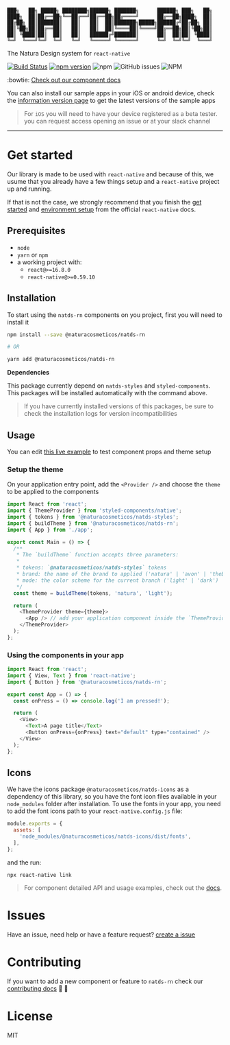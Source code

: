 ```
███╗   ██╗ █████╗ ████████╗██████╗ ███████╗      ██████╗ ███╗   ██╗
████╗  ██║██╔══██╗╚══██╔══╝██╔══██╗██╔════╝      ██╔══██╗████╗  ██║
██╔██╗ ██║███████║   ██║   ██║  ██║███████╗█████╗██████╔╝██╔██╗ ██║
██║╚██╗██║██╔══██║   ██║   ██║  ██║╚════██║╚════╝██╔══██╗██║╚██╗██║
██║ ╚████║██║  ██║   ██║   ██████╔╝███████║      ██║  ██║██║ ╚████║
╚═╝  ╚═══╝╚═╝  ╚═╝   ╚═╝   ╚═════╝ ╚══════╝      ╚═╝  ╚═╝╚═╝  ╚═══╝
```

The Natura Design system for `react-native`

[![Build Status](https://app.bitrise.io/app/2c91a0037aed90db/status.svg?token=BG3viyrEObiVtyL99gVNfQ&branch=master)](https://app.bitrise.io/app/2c91a0037aed90db) [![npm version](https://badge.fury.io/js/%40naturacosmeticos%2Fnatds-rn.svg)](https://badge.fury.io/js/%40naturacosmeticos%2Fnatds-rn) ![npm](https://img.shields.io/npm/dm/@naturacosmeticos/natds-rn?label=npm%20downloads) ![GitHub issues](https://img.shields.io/github/issues/natura-cosmeticos/natds-rn) ![NPM](https://img.shields.io/npm/l/@naturacosmeticos/natds-rn)

:bowtie: [Check out our component docs](https://natds-rn.netlify.app/)

You can also install our sample apps in your iOS or android device, check the [information version page](https://natds-rn.netlify.app/?path=/docs/documentation-version-information--page) to get the latest versions of the sample apps

> For `iOS` you will need to have your device registered as a beta tester.
> you can request access opening an issue or at your slack channel

---

# Get started

Our library is made to be used with `react-native` and because of this, we usume that you already have a few things setup and a `react-native` project up and running.

If that is not the case, we strongly recommend that you finish the [get started](https://reactnative.dev/docs/getting-started) and [environment setup](https://reactnative.dev/docs/environment-setup) from the official `react-native` docs.

## Prerequisites

- `node`
- `yarn` or `npm`
- a working project with:
  - `react@>=16.8.0`
  - `react-native@>=0.59.10`

## Installation

To start using the `natds-rn` components on you project, first you will need to install it

```sh
npm install --save @naturacosmeticos/natds-rn

# OR

yarn add @naturacosmeticos/natds-rn
```

**Dependencies**

This package currently depend on `natds-styles` and `styled-components`. This packages will be installed automatically with the command above.

> If you have currently installed versions of this packages, be sure to check the installation logs for version incompatibilities

## Usage

You can edit [this live example](https://snack.expo.io/@arielwb/natds-rn:button) to test component props and theme setup

### Setup the theme

On your application entry point, add the `<Provider />` and choose the `theme` to be applied to the components

```javascript
import React from 'react';
import { ThemeProvider } from 'styled-components/native';
import { tokens } from '@naturacosmeticos/natds-styles';
import { buildTheme } from '@naturacosmeticos/natds-rn';
import { App } from './app';

export const Main = () => {
  /**
   * The `buildTheme` function accepts three parameters:
   *
   * tokens: `@naturacosmeticos/natds-styles` tokens
   * brand: the name of the brand to applied ('natura' | 'avon' | 'theBodyShop')
   * mode: the color scheme for the current branch ('light' | 'dark')
   */
  const theme = buildTheme(tokens, 'natura', 'light');

  return (
    <ThemeProvider theme={theme}>
      <App /> // add your application component inside the `ThemeProvider`
    </ThemeProvider>
  );
};
```

### Using the components in your app

```javascript
import React from 'react';
import { View, Text } from 'react-native';
import { Button } from '@naturacosmeticos/natds-rn';

export const App = () => {
  const onPress = () => console.log('I am pressed!');

  return (
    <View>
      <Text>A page title</Text>
      <Button onPress={onPress} text="default" type="contained" />
    </View>
  );
};
```

## Icons

We have the icons package `@naturacosmeticos/natds-icons` as a dependency of this library, so you have the font icon files available in your `node_modules` folder after installation.
To use the fonts in your app, you need to add the font icons path to your `react-native.config.js` file:

```javascript
module.exports = {
  assets: [
    'node_modules/@naturacosmeticos/natds-icons/dist/fonts',
  ],
};
```

and the run:

```shell
npx react-native link
```

> For component detailed API and usage examples, check out the [docs](https://natds-rn.netlify.app/).

# Issues

Have an issue, need help or have a feature request? [create a issue](https://github.com/natura-cosmeticos/natds-rn/issues)

# Contributing

If you want to add a new component or feature to `natds-rn` check our [contributing docs](./CONTRIBUTING.md) :tada: :tada:

# License

MIT
